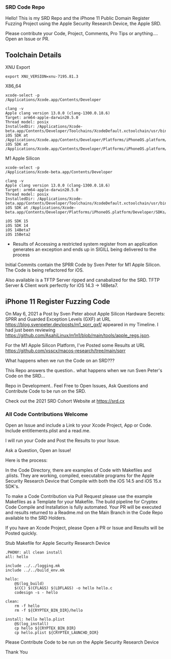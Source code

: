 ### SRD Code Repo

Hello! This is my SRD Repo and the iPhone 11 Public Domain Register Fuzzing Project using the Apple Security Research Device, the Apple SRD.

Please contribute your Code, Project, Comments, Pro Tips or anything.... Open an Issue or PR.

Toolchain Details
-----
XNU Export
```
export XNU_VERSION=xnu-7195.81.3
```
X86_64
```
xcode-select -p
/Applications/Xcode.app/Contents/Developer

clang -v
Apple clang version 13.0.0 (clang-1300.0.18.6)
Target: arm64-apple-darwin20.5.0
Thread model: posix
InstalledDir: /Applications/Xcode-beta.app/Contents/Developer/Toolchains/XcodeDefault.xctoolchain/usr/bin
iOS SDK at /Applications/Xcode.app/Contents/Developer/Platforms/iPhoneOS.platform/Developer/SDKs/iPhoneOS14.5.sdk
iOS SDK at /Applications/Xcode.app/Contents/Developer/Platforms/iPhoneOS.platform/Developer/SDKs/iPhoneOS15.0.sdk
```

M1 Apple Silicon
```
xcode-select -p
/Applications/Xcode-beta.app/Contents/Developer

clang -v
Apple clang version 13.0.0 (clang-1300.0.18.6)
Target: arm64-apple-darwin20.5.0
Thread model: posix
InstalledDir: /Applications/Xcode-beta.app/Contents/Developer/Toolchains/XcodeDefault.xctoolchain/usr/bin
iOS SDK at /Applications/Xcode-beta.app/Contents/Developer/Platforms/iPhoneOS.platform/Developer/SDKs/iPhoneOS15.0.sdk
```
```
iOS SDK 15
iOS SDK 14
iOS 14Beta7
iOS 15Beta2
```
* Results of Accessing a restricted system register from an application generates an exception and ends up in SIGILL being delivered to the process

Initial Commits contain the SPRR Code by Sven Peter for M1 Apple Silicon. The Code is being refactored for iOS. 

Also available is a TFTP Server ripped and canabalized for the SRD. TFTP Server & Client work perfectly for iOS 14.3 -> 14Beta7.

## iPhone 11 Register Fuzzing Code

On May 6, 2021 a Post by Sven Peter about Apple Silicon Hardware Secrets: SPRR and Guarded Exception Levels (GXF) at URL https://blog.svenpeter.dev/posts/m1_sprr_gxf/ appeared in my Timeline. I had just been reviewing https://github.com/AsahiLinux/m1n1/blob/main/tools/apple_regs.json.

For the M1 Apple Silicon Platform, I've Posted some Results at URL https://github.com/xsscx/macos-research/tree/main/sprr

What happens when we run the Code on an SRD???

This Repo answers the question.. what happens when we run Sven Peter's Code on the SRD... 

Repo in Development.. Feel Free to Open Issues, Ask Questions and Contribute Code to be run on the SRD.

Check out the 2021 SRD Cohort Website at https://srd.cx

### All Code Contributions Welcome

Open an Issue and include a Link to your Xcode Project, App or Code. Include entitlements.plist and a read.me.

I will run your Code and Post the Results to your Issue.

Ask a Question, Open an Issue!

Here is the process:

In the Code Directory, there are examples of Code with Makefiles and .plists. They are working, compiled, executable programs for the Apple Security Research Device that Compile with both the iOS 14.5 and iOS 15.x SDK's.

To make a Code Contribution via Pull Request please use the example Makefiles as a Template for your Makefile. The build pipeline for Cryptex Code Compile and Installation is fully automated. Your PR will be executed and results returned to a Readme.md on the Main Branch in the Code Repo available to the SRD Holders.

If you have an Xcode Project, please Open a PR or Issue and Results will be Posted quickly.

Stub Makefile for Apple Security Research Device
```
.PHONY: all clean install
all: hello

include ../../logging.mk
include ../../build_env.mk

hello:
	@$(log_build)
	$(CC) $(CFLAGS) $(LDFLAGS) -o hello hello.c
	codesign -s - hello

clean:
	rm -f hello
	rm -f ${CRYPTEX_BIN_DIR}/hello

install: hello hello.plist
	@$(log_install)
	cp hello ${CRYPTEX_BIN_DIR}
	cp hello.plist ${CRYPTEX_LAUNCHD_DIR}

```

Please Contribute Code to be run on the Apple Security Research Device

Thank You
